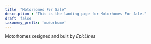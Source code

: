 ```yaml
---
title: "Motorhomes For Sale"
description : "This is the landing page for Motorhomes For Sale."
draft: false
taxonomy_prefix: "motorhome"
---
```


Motorhomes designed and built by _EpicLines_
